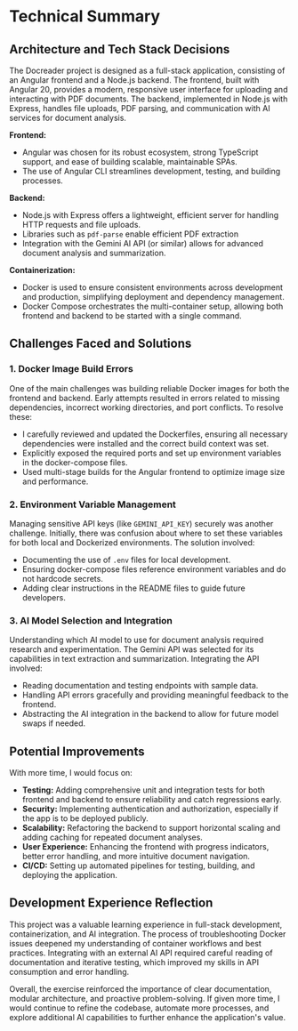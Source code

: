 # Technical Summary

## Architecture and Tech Stack Decisions

The Docreader project is designed as a full-stack application, consisting of an Angular frontend and a Node.js backend. The frontend, built with Angular 20, provides a modern, responsive user interface for uploading and interacting with PDF documents. The backend, implemented in Node.js with Express, handles file uploads, PDF parsing, and communication with AI services for document analysis.

**Frontend:**

- Angular was chosen for its robust ecosystem, strong TypeScript support, and ease of building scalable, maintainable SPAs.
- The use of Angular CLI streamlines development, testing, and building processes.

**Backend:**

- Node.js with Express offers a lightweight, efficient server for handling HTTP requests and file uploads.
- Libraries such as `pdf-parse` enable efficient PDF extraction
- Integration with the Gemini AI API (or similar) allows for advanced document analysis and summarization.

**Containerization:**

- Docker is used to ensure consistent environments across development and production, simplifying deployment and dependency management.
- Docker Compose orchestrates the multi-container setup, allowing both frontend and backend to be started with a single command.

## Challenges Faced and Solutions

### 1. Docker Image Build Errors

One of the main challenges was building reliable Docker images for both the frontend and backend. Early attempts resulted in errors related to missing dependencies, incorrect working directories, and port conflicts. To resolve these:

- I carefully reviewed and updated the Dockerfiles, ensuring all necessary dependencies were installed and the correct build context was set.
- Explicitly exposed the required ports and set up environment variables in the docker-compose files.
- Used multi-stage builds for the Angular frontend to optimize image size and performance.

### 2. Environment Variable Management

Managing sensitive API keys (like `GEMINI_API_KEY`) securely was another challenge. Initially, there was confusion about where to set these variables for both local and Dockerized environments. The solution involved:

- Documenting the use of `.env` files for local development.
- Ensuring docker-compose files reference environment variables and do not hardcode secrets.
- Adding clear instructions in the README files to guide future developers.

### 3. AI Model Selection and Integration

Understanding which AI model to use for document analysis required research and experimentation. The Gemini API was selected for its capabilities in text extraction and summarization. Integrating the API involved:

- Reading documentation and testing endpoints with sample data.
- Handling API errors gracefully and providing meaningful feedback to the frontend.
- Abstracting the AI integration in the backend to allow for future model swaps if needed.

## Potential Improvements

With more time, I would focus on:

- **Testing:** Adding comprehensive unit and integration tests for both frontend and backend to ensure reliability and catch regressions early.
- **Security:** Implementing authentication and authorization, especially if the app is to be deployed publicly.
- **Scalability:** Refactoring the backend to support horizontal scaling and adding caching for repeated document analyses.
- **User Experience:** Enhancing the frontend with progress indicators, better error handling, and more intuitive document navigation.
- **CI/CD:** Setting up automated pipelines for testing, building, and deploying the application.

## Development Experience Reflection

This project was a valuable learning experience in full-stack development, containerization, and AI integration. The process of troubleshooting Docker issues deepened my understanding of container workflows and best practices. Integrating with an external AI API required careful reading of documentation and iterative testing, which improved my skills in API consumption and error handling.

Overall, the exercise reinforced the importance of clear documentation, modular architecture, and proactive problem-solving. If given more time, I would continue to refine the codebase, automate more processes, and explore additional AI capabilities to further enhance the application's value.
